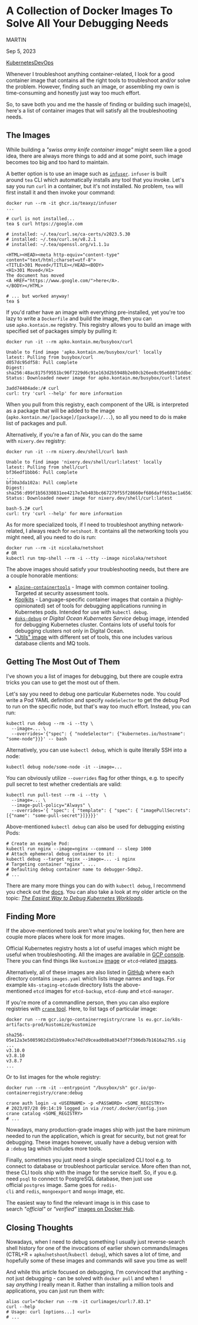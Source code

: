 # A Collection of Docker Images To Solve All Your Debugging Needs

MARTIN

Sep 5, 2023

[Kubernetes](https://martinheinz.dev/tag/kubernetes/)[DevOps](https://martinheinz.dev/tag/devops/)

Whenever I troubleshoot anything container-related, I look for a good container image that contains all the right tools to troubleshoot and/or solve the problem. However, finding such an image, or assembling my own is time-consuming and honestly just way too much effort.

So, to save both you and me the hassle of finding or building such image(s), here's a list of container images that will satisfy all the troubleshooting needs.

## The Images

While building a _"swiss army knife container image"_ might seem like a good idea, there are always more things to add and at some point, such image becomes too big and too hard to maintain.

A better option is to use an image such as [`infuser`](https://github.com/teaxyz/infuser). `infuser` is built around `tea` CLI which automatically installs any tool that you invoke. Let's say you run `curl` in a container, but it's not installed. No problem, `tea` will first install it and then invoke your command:

```shell
docker run --rm -it ghcr.io/teaxyz/infuser
...

# curl is not installed...
tea $ curl https://google.com

# installed: ~/.tea/curl.se/ca-certs/v2023.5.30
# installed: ~/.tea/curl.se/v8.2.1
# installed: ~/.tea/openssl.org/v1.1.1u

<HTML><HEAD><meta http-equiv="content-type" content="text/html;charset=utf-8">
<TITLE>301 Moved</TITLE></HEAD><BODY>
<H1>301 Moved</H1>
The document has moved
<A HREF="https://www.google.com/">here</A>.
</BODY></HTML>

# ... but worked anyway!
tea $
```

If you'd rather have an image with everything pre-installed, yet you're too lazy to write a `Dockerfile` and build the image, then you can use `apko.kontain.me` registry. This registry allows you to build an image with specified set of packages simply by pulling it:

```shell
docker run -it --rm apko.kontain.me/busybox/curl

Unable to find image 'apko.kontain.me/busybox/curl' locally
latest: Pulling from busybox/curl
d057dc95df58: Pull complete
Digest: sha256:48ac8175f9551bc96f7229d6c91e163d2b5948b2e80cb26ee8c95e68071ddbe1
Status: Downloaded newer image for apko.kontain.me/busybox/curl:latest

3add74404ade:/# curl
curl: try 'curl --help' for more information
```

When you pull from this registry, each component of the URL is interpreted as a package that will be added to the image (`apko.kontain.me/[package]/[package]/...`), so all you need to do is make list of packages and pull.

Alternatively, if you're a fan of _Nix_, you can do the same with `nixery.dev` registry:

```shell
docker run -it --rm nixery.dev/shell/curl bash

Unable to find image 'nixery.dev/shell/curl:latest' locally
latest: Pulling from shell/curl
bf36edf1bbb6: Pull complete
...
bf30a3da102a: Pull complete
Digest: sha256:d99f1b56330831ee4217e7eb403bc667279f55f28660ef686daff653ac1a6561
Status: Downloaded newer image for nixery.dev/shell/curl:latest

bash-5.2# curl
curl: try 'curl --help' for more information
```

As for more specialized tools, if I need to troubleshoot anything network-related, I always reach for `netshoot`. It contains all the networking tools you might need, all you need to do is run:

```shell
docker run --rm -it nicolaka/netshoot
# OR
kubectl run tmp-shell --rm -i --tty --image nicolaka/netshoot
```

The above images should satisfy your troubleshooting needs, but there are a couple honorable mentions:

- [`alpine-containertools`](https://github.com/raesene/alpine-containertools) - Image with common container tooling. Targeted at security assessment tools.
- [Koolkits](https://github.com/lightrun-platform/koolkits#readme) - Language-specific container images that contain a (highly-opinionated) set of tools for debugging applications running in Kubernetes pods. Intended for use with `kubectl debug`.
- [`doks-debug`](https://github.com/digitalocean/doks-debug) or _Digital Ocean Kubernetes Service_ debug image, intended for debugging Kubernetes cluster. Contains lots of useful tools for debugging clusters not only in Digital Ocean.
- ["Utils" image](https://github.com/arunvelsriram/utils) with different set of tools, this one includes various database clients and MQ tools.

## Getting The Most Out of Them

I've shown you a list of images for debugging, but there are couple extra tricks you can use to get the most out of them.

Let's say you need to debug one particular Kubernetes node. You could write a Pod YAML definition and specify `nodeSelector` to get the debug Pod to run on the specific node, but that's way too much effort. Instead, you can run:

```shell
kubectl run debug --rm -i --tty \
  --image=... \
  --overrides='{"spec": { "nodeSelector": {"kubernetes.io/hostname": "some-node"}}}' -- bash
```

Alternatively, you can use `kubectl debug`, which is quite literally SSH into a node:

```shell
kubectl debug node/some-node -it --image=...
```

You can obviously utilize `--overrides` flag for other things, e.g. to specify pull secret to test whether credentials are valid:

```shell
kubectl run pull-test --rm -i --tty  \
  --image=... \
  --image-pull-policy="Always" \
  --overrides='{ "spec": { "template": { "spec": { "imagePullSecrets": [{"name": "some-pull-secret"}]}}}}'
```

Above-mentioned `kubectl debug` can also be used for debugging existing Pods:

```shell
# Create an example Pod:
kubectl run nginx --image=nginx --command -- sleep 1000
# Attach ephemeral debug container to it:
kubectl debug --target nginx --image=... -i nginx
# Targeting container "nginx". ...
# Defaulting debug container name to debugger-5dmp2.
# ...
```

There are many more things you can do with `kubectl debug`, I recommend you check out the [docs](https://kubernetes.io/docs/tasks/debug/debug-application/debug-running-pod/#ephemeral-container). You can also take a look at my older article on the topic: _[The Easiest Way to Debug Kubernetes Workloads](https://martinheinz.dev/blog/49)_.

## Finding More

If the above-mentioned tools aren't what you're looking for, then here are couple more places where look for more images.

Official Kubernetes registry hosts a lot of useful images which might be useful when troubleshooting. All the images are available in [GCP console](https://console.cloud.google.com/gcr/images/k8s-artifacts-prod). There you can find things like `kustomize` [image](https://console.cloud.google.com/gcr/images/k8s-artifacts-prod/eu/kustomize/kustomize) or `etcd`-related [images](https://console.cloud.google.com/gcr/images/k8s-artifacts-prod/eu/etcdadm).

Alternatively, all of these images are also listed in [GitHub](https://github.com/kubernetes/k8s.io/tree/main/registry.k8s.io/images) where each directory contains `images.yaml` which lists image names and tags. For example `k8s-staging-etcdadm` directory lists the above-mentioned `etcd` images for `etcd-backup`, `etcd-dump` and `etcd-manager`.

If you're more of a commandline person, then you can also explore registries with [`crane` tool](https://github.com/google/go-containerregistry/tree/main/cmd/crane). Here, to list tags of particular image:

```shell
docker run --rm gcr.io/go-containerregistry/crane ls eu.gcr.io/k8s-artifacts-prod/kustomize/kustomize

sha256-05e12a3e5085902d3d1b99a0ce74d7d9cead0d8a0343df7f306db7b1616a27b5.sig
...
v3.10.0
v3.8.10
v3.8.7
...
```

Or to list images for the whole registry:

```shell
docker run --rm -it --entrypoint "/busybox/sh" gcr.io/go-containerregistry/crane:debug

crane auth login -u <USERNAME> -p <PASSWORD> <SOME_REGISTRY>
# 2023/07/28 09:14:19 logged in via /root/.docker/config.json
crane catalog <SOME_REGISTRY>
# ...
```

Nowadays, many production-grade images ship with just the bare minimum needed to run the application, which is great for security, but not great for debugging. These images however, usually have a debug version with a `:debug` tag which includes more tools.

Finally, sometimes you just need a single specialized CLI tool e.g. to connect to database or troubleshoot particular service. More often than not, these CLI tools ship with the image for the service itself. So, if you e.g. need `psql` to connect to PostgreSQL database, then just use official `postgres` image. Same goes for `redis-cli` and `redis`, `mongoexport` and `mongo` image, etc.

The easiest way to find the relevant image is in this case to search _"official"_ or _"verified"_ [images on Docker Hub](https://hub.docker.com/search?image_filter=official&q=).

## Closing Thoughts

Nowadays, when I need to debug something I usually just reverse-search shell history for one of the invocations of earlier shown commands/images (CTRL+R + `apko`/`netshoot`/`kubectl debug`), which saves a lot of time, and hopefully some of these images and commands will save you time as well!

And while this article focused on debugging, I'm convinced that anything - not just debugging - can be solved with `docker pull` and when I say _anything_ I really mean it. Rather than installing a million tools and applications, you can just run them with:

```shell
alias curl="docker run --rm -it curlimages/curl:7.83.1"
curl --help
# Usage: curl [options...] <url>
# ...
```